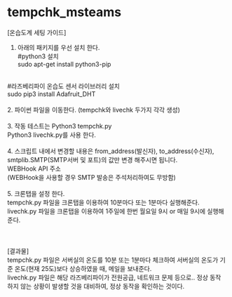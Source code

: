# tempchk_msteams

[온습도계 세팅 가이드]
<br>
1. 아래의 패키지를 우선 설치 한다.<br>
#python3 설치<br>
sudo apt-get install python3-pip<br>
<br>
#라즈베리파이 온습도 센서 라이브러리 설치<br>
sudo pip3 install Adafruit_DHT<br>
<br>
2. 파이썬 파일을 이동한다. (tempchk와 livechk 두가지 각각 생성)<br>
<br>
3. 작동 테스트는 Python3 tempchk.py<br>
                Python3 livechk.py를 사용 한다.<br>
<br>
4. 스크립트 내에서 변경할 내용은 from_address(발신자), to_address(수신자), smtplib.SMTP(SMTP서버 및 포트)의 값만 변경 해주시면 됩니다.<br>
                               WEBHook API 주소<br>
(WEBHook을 사용할 경우 SMTP 발송은 주석처리하여도 무방함)<br>
<br>
5. 크론탭을 설정 한다.<br>
tempchk.py 파일을 크론탭을 이용하여 10분마다 또는 1분마다 실행해준다.<br>
livechk.py 파일을 크론탭을 이용하여 1주일에 한번 월요일 9시 or 매일 9시에 실행해준다.<br>
<br>
<br>
<br>
[결과물]<br>
tempchk.py 파일은 서버실의 온도를 10분 또는 1분마다 체크하여 서버실의 온도가 기준 온도(현재 25도)보다 상승하였을 때, 메일을 보내준다.<br>
livechk.py 파일은 해당 라즈베리파이가 전원공급, 네트워크 문제 등으로.. 정상 동작 하지 않는 상황이 발생할 것을 대비하여, 정상 동작을 확인하는 것이다.<br>
